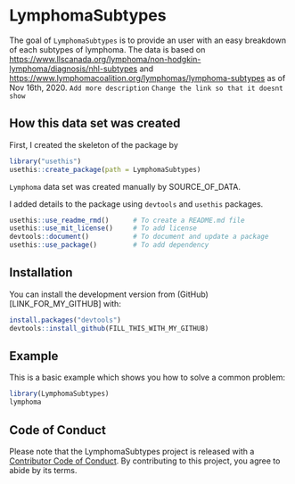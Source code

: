 
<!-- README.md is generated from README.Rmd. Please edit that file -->

# LymphomaSubtypes

<!-- badges: start -->

<!-- badges: end -->

The goal of `LymphomaSubtypes` is to provide an user with an easy
breakdown of each subtypes of lymphoma. The data is based on
<https://www.llscanada.org/lymphoma/non-hodgkin-lymphoma/diagnosis/nhl-subtypes>
and <https://www.lymphomacoalition.org/lymphomas/lymphoma-subtypes> as
of Nov 16th, 2020. `Add more description` `Change the link so that it
doesnt show`

## How this data set was created

First, I created the skeleton of the package by

```r
library("usethis")
usethis::create_package(path = LymphomaSubtypes)
```

`Lymphoma` data set was created manually by SOURCE\_OF\_DATA.

I added details to the package using `devtools` and `usethis` packages.

``` r
usethis::use_readme_rmd()      # To create a README.md file
usethis::use_mit_license()     # To add license
devtools::document()           # To document and update a package
usethis::use_package()         # To add dependency
```

## Installation

You can install the development version from
(GitHub)\[LINK\_FOR\_MY\_GITHUB\] with:

``` r
install.packages("devtools")
devtools::install_github(FILL_THIS_WITH_MY_GITHUB)
```

## Example

This is a basic example which shows you how to solve a common problem:

``` r
library(LymphomaSubtypes)
lymphoma
```

## Code of Conduct

Please note that the LymphomaSubtypes project is released with a
[Contributor Code of
Conduct](https://contributor-covenant.org/version/2/0/CODE_OF_CONDUCT.html).
By contributing to this project, you agree to abide by its terms.
